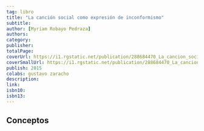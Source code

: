 ```yaml
---
tag: libro
title: "La canción social como expresión de inconformismo"
subtitle:
author: [Myriam Robayo Pedraza]
authors: 
category: 
publisher: 
totalPage: 
coverUrl: https://i1.rgstatic.net/publication/288684470_La_cancion_social_como_expresion_de_inconformismo_social_y_politico_en_el_siglo_XX/links/5698139808ae34f3cf1f3a6b/largepreview.png
coverSmallUrl: https://i1.rgstatic.net/publication/288684470_La_cancion_social_como_expresion_de_inconformismo_social_y_politico_en_el_siglo_XX/links/5698139808ae34f3cf1f3a6b/largepreview.png
publish: 2015
colabs: gustavo zaracho 
description: 
link: 
isbn10: 
isbn13: 
---
```


## Conceptos

